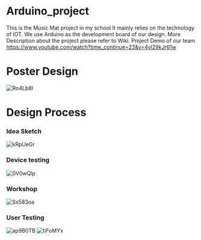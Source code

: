 # Arduino_project
This is the Music Mat project in my school
It mainly relies on the technology of IOT. 
We use Arduino as the development board of our design.
More Description about the project please refer to Wiki.
Project Demo of our team
https://www.youtube.com/watch?time_continue=23&v=4yl29kJr61w
# Poster Design 
![Ro4Lb8l](https://user-images.githubusercontent.com/42711913/64773466-c694e180-d595-11e9-8410-a66b16cee0f0.png)

# Design Process
### Idea Sketch
![kRpUeGr](https://user-images.githubusercontent.com/42711913/64773829-63f01580-d596-11e9-8860-19730136d6a2.jpg)
### Device testing
![0V0wQlp](https://user-images.githubusercontent.com/42711913/64773846-69e5f680-d596-11e9-9dfe-97a864e2b95d.jpg)
### Workshop

![Ss583oa](https://user-images.githubusercontent.com/42711913/64774137-f690b480-d596-11e9-99a2-8c3f7ace04ba.jpg)
### User Testing 
![ap9B0TB](https://user-images.githubusercontent.com/42711913/64774153-fe505900-d596-11e9-9d30-b96058dd4609.jpg)
![tiFoMYx](https://user-images.githubusercontent.com/42711913/64774133-f42e5a80-d596-11e9-9faf-8a3f3bff8752.jpg)
